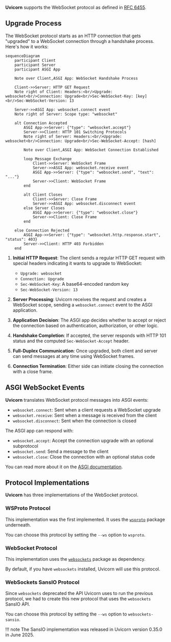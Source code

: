 **Uvicorn** supports the WebSocket protocol as defined in [RFC 6455](https://datatracker.ietf.org/doc/html/rfc6455).

## Upgrade Process

The WebSocket protocol starts as an HTTP connection that gets "upgraded" to a WebSocket connection
through a handshake process. Here's how it works:

```mermaid
sequenceDiagram
    participant Client
    participant Server
    participant ASGI App

    Note over Client,ASGI App: WebSocket Handshake Process

    Client->>Server: HTTP GET Request
    Note right of Client: Headers:<br/>Upgrade: websocket<br/>Connection: Upgrade<br/>Sec-WebSocket-Key: [key]<br/>Sec-WebSocket-Version: 13

    Server->>ASGI App: websocket.connect event
    Note right of Server: Scope type: "websocket"

    alt Connection Accepted
        ASGI App->>Server: {"type": "websocket.accept"}
        Server->>Client: HTTP 101 Switching Protocols
        Note right of Server: Headers:<br/>Upgrade: websocket<br/>Connection: Upgrade<br/>Sec-WebSocket-Accept: [hash]

        Note over Client,ASGI App: WebSocket Connection Established

        loop Message Exchange
            Client->>Server: WebSocket Frame
            Server->>ASGI App: websocket.receive event
            ASGI App->>Server: {"type": "websocket.send", "text": "..."}
            Server->>Client: WebSocket Frame
        end

        alt Client Closes
            Client->>Server: Close Frame
            Server->>ASGI App: websocket.disconnect event
        else Server Closes
            ASGI App->>Server: {"type": "websocket.close"}
            Server->>Client: Close Frame
        end

    else Connection Rejected
        ASGI App->>Server: {"type": "websocket.http.response.start", "status": 403}
        Server->>Client: HTTP 403 Forbidden
    end
```

1. **Initial HTTP Request**: The client sends a regular HTTP GET request with special headers indicating it wants to upgrade to WebSocket:
    - `Upgrade: websocket`
    - `Connection: Upgrade`
    - `Sec-WebSocket-Key`: A base64-encoded random key
    - `Sec-WebSocket-Version: 13`

2. **Server Processing**: Uvicorn receives the request and creates a WebSocket scope, sending a `websocket.connect` event to the ASGI application.

3. **Application Decision**: The ASGI app decides whether to accept or reject the connection based on authentication, authorization, or other logic.

4. **Handshake Completion**: If accepted, the server responds with HTTP 101 status and the computed `Sec-WebSocket-Accept` header.

5. **Full-Duplex Communication**: Once upgraded, both client and server can send messages at any time using WebSocket frames.

6. **Connection Termination**: Either side can initiate closing the connection with a close frame.

## ASGI WebSocket Events

**Uvicorn** translates WebSocket protocol messages into ASGI events:

- `websocket.connect`: Sent when a client requests a WebSocket upgrade
- `websocket.receive`: Sent when a message is received from the client
- `websocket.disconnect`: Sent when the connection is closed

The ASGI app can respond with:

- `websocket.accept`: Accept the connection upgrade with an optional subprotocol
- `websocket.send`: Send a message to the client
- `websocket.close`: Close the connection with an optional status code

You can read more about it on the [ASGI documentation](https://asgi.readthedocs.io/en/latest/specs/www.html#websocket).

## Protocol Implementations

**Uvicorn** has three implementations of the WebSocket protocol.

### WSProto Protocol

This implementation was the first implemented. It uses the
[`wsproto`](https://python-hyper.org/projects/wsproto/en/stable/) package underneath.

You can choose this protocol by setting the `--ws` option to `wsproto`.

### WebSocket Protocol

This implementation uses the [`websockets`](https://websockets.readthedocs.io/) package as dependency.

By default, if you have `websockets` installed, Uvicorn will use this protocol.

### WebSockets SansIO Protocol

Since `websockets` deprecated the API Uvicorn uses to run the previous protocol, we had to create this new
protocol that uses the `websockets` SansIO API.

You can choose this protocol by setting the `--ws` option to `websockets-sansio`.

!!! note
    The SansIO implementation was released in Uvicorn version 0.35.0 in June 2025.
